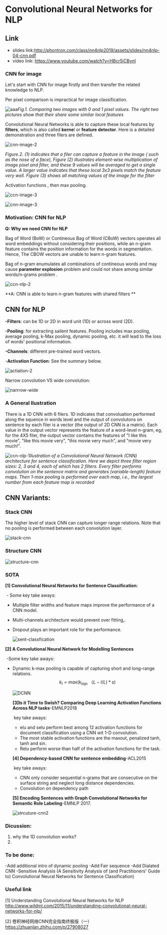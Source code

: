 # Convolutional Neural Networks for NLP 

## Link
- slides link:http://phontron.com/class/nn4nlp2019/assets/slides/nn4nlp-04-cnn.pdf
- video link: https://www.youtube.com/watch?v=HBcr5jCBynI

### CNN for image

Let's start with CNN for image firstly and then transfer the related knowledge to NLP.



Per pixel comparison is impractical for image classification. 

![aaa](./figs/ccn-image-1.png)*Fig.1. Comparing two images with 0 and 1 pixel values. The right two pictures show that their share some similar local features*

Convolutional Neural Networks is able to capture these local features by **filters**, which is also called **kerne**l or **feature detector**.  Here is a detailed demonstration and three filers are defined.

![cnn-image-2](./figs/cnn-image-2.png)



*Figure.2. (1) indicates that a filer can capture a feature in the image ( such as the nose of a face), Figure (2) illustrates element-wise multiplication of image pixel and filter, and these 9 values will be averaged to get a single value. A larger value indicates that these local 3x3 pixels match the feature very well. Figure (3) shows all matching values of the image for the filter*

Activation functions , then max pooling. 



![ccn-image-3](./figs/ccn-image-3.png)



![cnn-image-3](./figs/cnn-image-3.png)



### Motivation: CNN for NLP

**Q: Why we need CNN for NLP**

Bag of Word (BoW) or Contineous Bag of Word (CBoW) vectors operates all word embeddings without considering their positions, while an n-gram feature contains the position information for the words in segmentation. Hence, The CBOW vectors are unable to learn n-gram features.

Bag of n-gram enumulates all combinations of contineous words and may cause **parameter explosion** problem and could not 
share among similar words/n-grams problem </span>.

![ccn-nlp-2](./figs/ccn-nlp-2.png)

**A: CNN is able to learn n-gram features with shared filters **

## CNN for NLP

**-Filters**: can be 1D or 2D in word unit (1D) or across word (2D).

**-Pooling**: for extracting sailent features. Pooling includes max pooling, average pooling, k-Max pooling, dynamic pooling, etc. it will lead to the loss of words' positional information.

**-Channels**:  different pre-trained word vectors.

-**Activation Function**: See the summary below.



![actiation-2](./figs/actiation-2.png)

Narrow convolution VS wide convolution:

![narrrow-wide](./figs/narrrow-wide.png)

### A General llustration 
There is a 1D CNN with 6 filers. 1D indicates that convoluation performed along the squence in words level and the output of convolutons on sentence by each filer is a vector (the output of 2D CNN is a matrix). Each value in the output vector represents the feature of a word-level n-gram, eg, for the 4X5 filer, the output vector contains the features of "I like this movie", "like this movie very", "this movie very much", and "movie very much!". 


![ccn-nlp-1](./figs/ccn-nlp-1.png)*llustration of a Convolutional Neural Network (CNN) architecture for sentence classification. Here we depict three filter region sizes: 2, 3 and 4, each of which has 2 filters. Every filter performs convolution on the sentence matrix and generates (variable-length) feature maps. Then 1-max pooling is performed over each map, i.e., the largest number from each feature map is recorded*

## CNN Variants:

### Stack CNN

The higher level of stack CNN can capture longer range relations. Note that no pooling is performed between each convolution layer.

![stack-cnn](./figs/stack-cnn.png)

### Structure CNN

![structure-cnn](./figs/structure-cnn.png)

### SOTA

**[1] Convolutional Neural Networks for Sentence Classification**:

​	- Some key take aways:

- Multiple filter widths and feature maps improve the performance of a CNN model.

- Multi-channels architecture would prevent over fitting,. 

- Dropout plays an important role for the performance.

  ![sent-classfication](./figs/sent-classfication.png)

**[2] A Convolutional Neural Network for Modelling Sentences**

​	-Some key take aways:

- Dynamic k-max pooling is capable of capturing short and long-range relations.
  $$
  k_l = max (k_{top}, （L-l / L) * s)
  $$
  

  ![DCNN](./figs/DCNN.png)

  **[3]Is it Time to Swish? Comparing Deep Learning Activation Functions Across NLP tasks**-EMNLP2018

  ​	key take aways:

  - elu and selu perform best among 12 activation functions for document classification using a CNN wit 1-D convolution.  
  - The most stable activation functions are the maxout, penalized tanh, tanh and sin.
  - Relu perform worse than half of the activation functions for the task.

  

  **[4] Dependency-based CNN for sentence embedding**-ACL2015

  ​	key take aways:

  - CNN only consider sequential n-grams that are consecutive on the surface string and neglect long distance dependencies. 
  - Convolution on dependency path

  **[5] Encoding Sentences with Graph Convolutional Networks for Semantic Role Labeling**-EMNLP 2017.

  ![strcuture-cnn2](./figs/strcuture-cnn2.png)

### Dicussion:
1. why the 1D convolution works?
2. 
### To be done:
-Add additional intro of dynamic pooling
-Add Fair sequence
-Add Dialated CNN
-Sensitive Analysis
  (A Sensitivity Analysis of (and Practitioners' Guide to) Convolutional Neural Networks for Sentence Classification)

### Useful link
[1] Understanding Convolutional Neural Networks for NLP http://www.wildml.com/2015/11/understanding-convolutional-neural-networks-for-nlp/

[2] 卷积神经网络CNN完全指南终极版（一） https://zhuanlan.zhihu.com/p/27908027

